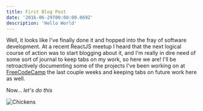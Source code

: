 ```yaml
---
title: First Blog Post
date: '2016-06-29T00:00:00.069Z'
description: 'Hello World'
---
```


Well, it looks like I've finally done it and hopped into the fray of software development. At a recent ReactJS meetup I heard that the next logical course of action was to start blogging about it, and I'm really in dire need of some sort of journal to keep tabs on my work, so here we are! I'll be retroactively documenting some of the projects I've been working on at [FreeCodeCamp](https://www.freecodecamp.com) the last couple weeks and keeping tabs on future work here as well.

Now... _let's do this_

![Chickens](http://www.margaretwallace.com/wp-content/uploads/2014/04/hc6.jpg)
